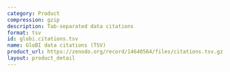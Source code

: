 ```yaml
---
category: Product
compression: gzip
description: Tab-separated data citations
format: tsv
id: globi.citations.tsv
name: GloBI data citations (TSV)
product_url: https://zenodo.org/record/14640564/files/citations.tsv.gz
layout: product_detail
---
```

